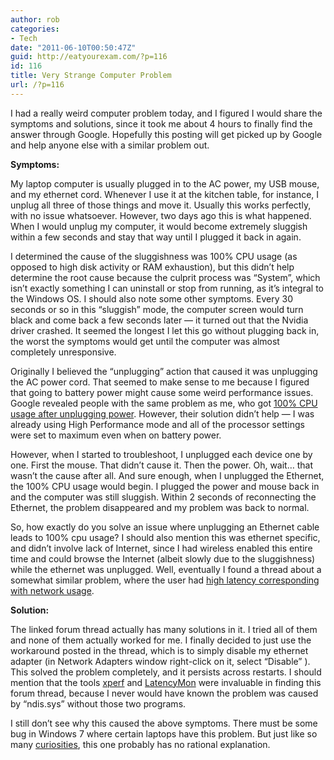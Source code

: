 ```yaml
---
author: rob
categories:
- Tech
date: "2011-06-10T00:50:47Z"
guid: http://eatyourexam.com/?p=116
id: 116
title: Very Strange Computer Problem
url: /?p=116
---
```

I had a really weird computer problem today, and I figured I would share the symptoms and solutions, since it took me about 4 hours to finally find the answer through Google. Hopefully this posting will get picked up by Google and help anyone else with a similar problem out.

**Symptoms:**

My laptop computer is usually plugged in to the AC power, my USB mouse, and my ethernet cord. Whenever I use it at the kitchen table, for instance, I unplug all three of those things and move it. Usually this works perfectly, with no issue whatsoever. However, two days ago this is what happened. When I would unplug my computer, it would become extremely sluggish within a few seconds and stay that way until I plugged it back in again.

I determined the cause of the sluggishness was 100% CPU usage (as opposed to high disk activity or RAM exhaustion), but this didn&#8217;t help determine the root cause because the culprit process was &#8220;System&#8221;, which isn&#8217;t exactly something I can uninstall or stop from running, as it&#8217;s integral to the Windows OS. I should also note some other symptoms. Every 30 seconds or so in this &#8220;sluggish&#8221; mode, the computer screen would turn black and come back a few seconds later &#8212; it turned out that the Nvidia driver crashed. It seemed the longest I let this go without plugging back in, the worst the symptoms would get until the computer was almost completely unresponsive.

Originally I believed the &#8220;unplugging&#8221; action that caused it was unplugging the AC power cord. That seemed to make sense to me because I figured that going to battery power might cause some weird performance issues. Google revealed people with the same problem as me, who got <a target="_blank" href="http://www.aintageek.com/solution-to-windows-7-100-cpu-usage-after-unplugging-ac-power.htm">100% CPU usage after unplugging power</a>. However, their solution didn&#8217;t help &#8212; I was already using High Performance mode and all of the processor settings were set to maximum even when on battery power.

However, when I started to troubleshoot, I unplugged each device one by one. First the mouse. That didn&#8217;t cause it. Then the power. Oh, wait&#8230; that wasn&#8217;t the cause after all. And sure enough, when I unplugged the Ethernet, the 100% CPU usage would begin. I plugged the power and mouse back in and the computer was still sluggish. Within 2 seconds of reconnecting the Ethernet, the problem disappeared and my problem was back to normal.

So, how exactly do you solve an issue where unplugging an Ethernet cable leads to 100% cpu usage? I should also mention this was ethernet specific, and didn&#8217;t involve lack of Internet, since I had wireless enabled this entire time and could browse the Internet (albeit slowly due to the sluggishness) while the ethernet was unplugged. Well, eventually I found a thread about a somewhat similar problem, where the user had <a target="_blank" href="http://www.sevenforums.com/network-sharing/52935-network-usage-causes-high-dpc-latency-3.html">high latency corresponding with network usage</a>.

**Solution:**

The linked forum thread actually has many solutions in it. I tried all of them and none of them actually worked for me. I finally decided to just use the workaround posted in the thread, which is to simply disable my ethernet adapter (in Network Adapters window right-click on it, select &#8220;Disable&#8221; ). This solved the problem completely, and it persists across restarts. I should mention that the tools [xperf](http://msdn.microsoft.com/en-us/performance/cc825801) and [LatencyMon](http://www.resplendence.com/latencymon) were invaluable in finding this forum thread, because I never would have known the problem was caused by &#8220;ndis.sys&#8221; without those two programs.

I still don&#8217;t see why this caused the above symptoms. There must be some bug in Windows 7 where certain laptops have this problem. But just like so many <a target="_blank" href="http://en.wikipedia.org/wiki/Problem_of_evil">curiosities</a>, this one probably has no rational explanation.